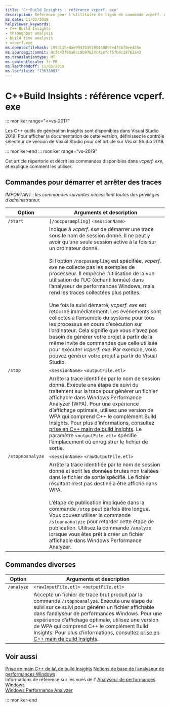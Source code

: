 ```yaml
---
title: 'C++Build Insights : référence vcperf. exe'
description: Référence pour l’utilitaire de ligne de commande vcperf. exe.
ms.date: 11/03/2019
helpviewer_keywords:
- C++ Build Insights
- throughput analysis
- build time analysis
- vcperf.exe
ms.openlocfilehash: 195d115edae9947b39795440894e4f6bf0ee485e
ms.sourcegitcommit: 0cfc43f90a6cc8b97b24c42efcf5fb9c18762a42
ms.translationtype: MT
ms.contentlocale: fr-FR
ms.lasthandoff: 11/05/2019
ms.locfileid: "73633097"
---
```

# <a name="c-build-insights-vcperfexe-reference"></a>C++Build Insights : référence vcperf. exe

::: moniker range="<=vs-2017"

Les C++ outils de génération Insights sont disponibles dans Visual Studio 2019. Pour afficher la documentation de cette version, définissez le contrôle sélecteur de version de Visual Studio pour cet article sur Visual Studio 2019.

::: moniker-end
::: moniker range="vs-2019"

Cet article répertorie et décrit les commandes disponibles dans *vcperf. exe*, et explique comment les utiliser.

## <a name="commands-to-start-and-stop-traces"></a>Commandes pour démarrer et arrêter des traces

*IMPORTANT : les commandes suivantes nécessitent toutes des privilèges d’administrateur.*

| Option           | Arguments et description |
|------------------|---------------------------|
| `/start`         | `[/nocpusampling]` `<sessionName>` |
|                  | Indique à *vcperf. exe* de démarrer une trace sous le nom de session donné. Il ne peut y avoir qu’une seule session active à la fois sur un ordinateur donné. <br/><br/> Si l’option `/nocpusampling` est spécifiée, *vcperf. exe* ne collecte pas les exemples de processeur. Il empêche l’utilisation de la vue utilisation de l’UC (échantillonnée) dans l’analyseur de performances Windows, mais rend les traces collectées plus petites. <br/><br/> Une fois le suivi démarré, *vcperf. exe* est retourné immédiatement. Les événements sont collectés à l’ensemble du système pour tous les processus en cours d’exécution sur l’ordinateur. Cela signifie que vous n’avez pas besoin de générer votre projet à partir de la même invite de commandes que celle utilisée pour exécuter *vcperf. exe*. Par exemple, vous pouvez générer votre projet à partir de Visual Studio. |
| `/stop`          | `<sessionName>` `<outputFile.etl>` |
|                  | Arrête la trace identifiée par le nom de session donné. Exécute une étape de suivi du traitement sur la trace pour générer un fichier affichable dans Windows Performance Analyzer (WPA). Pour une expérience d’affichage optimale, utilisez une version de WPA qui comprend C++ le complément Build Insights. Pour plus d’informations, consultez [prise en C++ main de build Insights](get-started-with-cpp-build-insights.md). Le paramètre `<outputFile.etl>` spécifie l’emplacement où enregistrer le fichier de sortie. |
| `/stopnoanalyze` | `<sessionName>` `<rawOutputFile.etl>` |
|                  | Arrête la trace identifiée par le nom de session donné et écrit les données brutes non traitées dans le fichier de sortie spécifié. Le fichier résultant n’est pas destiné à être affiché dans WPA. <br/><br/> L’étape de publication impliquée dans la commande `/stop` peut parfois être longue. Vous pouvez utiliser la commande `/stopnoanalyze` pour retarder cette étape de publication. Utilisez la commande `/analyze` lorsque vous êtes prêt à créer un fichier affichable dans Windows Performance Analyzer. |

## <a name="miscellaneous-commands"></a>Commandes diverses

| Option     | Arguments et description |
|------------|---------------------------|
| `/analyze` | `<rawInputFile.etl> <outputFile.etl>` |
|            | Accepte un fichier de trace brut produit par la commande `/stopnoanalyze`. Exécute une étape de suivi sur ce suivi pour générer un fichier affichable dans l’analyseur de performances Windows. Pour une expérience d’affichage optimale, utilisez une version de WPA qui comprend C++ le complément Build Insights. Pour plus d’informations, consultez [prise en C++ main de build Insights](get-started-with-cpp-build-insights.md). |

## <a name="see-also"></a>Voir aussi

[Prise en main C++ de la\ de build Insights](get-started-with-cpp-build-insights.md)
[Notions de base de l’analyseur de performances Windows](wpa-basics.md)\
Informations de référence sur les vues de l' [Analyseur de performances Windows](wpa-views-reference.md)\
[Windows Performance Analyzer](/windows-hardware/test/wpt/windows-performance-analyzer)

::: moniker-end
